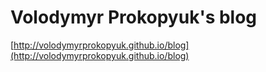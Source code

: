 # Volodymyr Prokopyuk's blog

[http://volodymyrprokopyuk.github.io/blog](http://volodymyrprokopyuk.github.io/blog)
